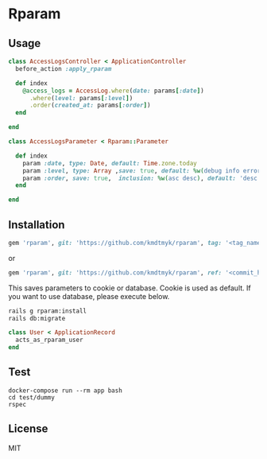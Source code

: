 # Rparam

## Usage

```ruby
class AccessLogsController < ApplicationController
  before_action :apply_rparam

  def index
    @access_logs = AccessLog.where(date: params[:date])
      .where(level: params[:level])
      .order(created_at: params[:order])
  end

end
```

```ruby
class AccessLogsParameter < Rparam::Parameter

  def index
    param :date, type: Date, default: Time.zone.today
    param :level, type: Array ,save: true, default: %w(debug info error)
    param :order, save: true,  inclusion: %w(asc desc), default: 'desc'
  end

end
```

## Installation

```ruby
gem 'rparam', git: 'https://github.com/kmdtmyk/rparam', tag: '<tag_name>'
```

or

```ruby
gem 'rparam', git: 'https://github.com/kmdtmyk/rparam', ref: '<commit_hash>'
```

This saves parameters to cookie or database. Cookie is used as default. If you want to use database, please execute below.

```bash
rails g rparam:install
rails db:migrate
```

```ruby
class User < ApplicationRecord
  acts_as_rparam_user
end
```

## Test

```
docker-compose run --rm app bash
cd test/dummy
rspec
```

## License

MIT
